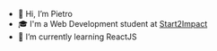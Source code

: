 - 👋 Hi, I’m Pietro
- 🎓 I'm a Web Development student at [Start2Impact](https://www.start2impact.it/)
- 🌱 I’m currently learning ReactJS

<!---
pietromichelini/pietromichelini is a ✨ special ✨ repository because its `README.md` (this file) appears on your GitHub profile.
You can click the Preview link to take a look at your changes.
--->
